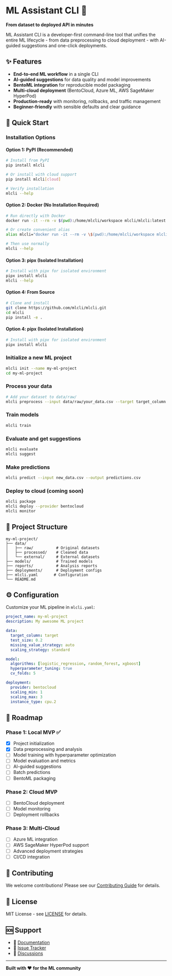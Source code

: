 # ML Assistant CLI 🚀

**From dataset to deployed API in minutes**

ML Assistant CLI is a developer-first command-line tool that unifies the entire ML lifecycle - from data preprocessing to cloud deployment - with AI-guided suggestions and one-click deployments.

## ✨ Features

- **End-to-end ML workflow** in a single CLI
- **AI-guided suggestions** for data quality and model improvements
- **BentoML integration** for reproducible model packaging
- **Multi-cloud deployment** (BentoCloud, Azure ML, AWS SageMaker HyperPod)
- **Production-ready** with monitoring, rollbacks, and traffic management
- **Beginner-friendly** with sensible defaults and clear guidance

## 🚀 Quick Start

### Installation Options

#### Option 1: PyPI (Recommended)

```bash
# Install from PyPI
pip install mlcli

# Or install with cloud support
pip install mlcli[cloud]

# Verify installation
mlcli --help
```

#### Option 2: Docker (No Installation Required)

```bash
# Run directly with Docker
docker run -it --rm -v $(pwd):/home/mlcli/workspace mlcli/mlcli:latest

# Or create convenient alias
alias mlcli="docker run -it --rm -v \$(pwd):/home/mlcli/workspace mlcli/mlcli:latest"

# Then use normally
mlcli --help
```

#### Option 3: pipx (Isolated Installation)

```bash
# Install with pipx for isolated environment
pipx install mlcli
mlcli --help
```

#### Option 4: From Source

```bash
# Clone and install
git clone https://github.com/mlcli/mlcli.git
cd mlcli
pip install -e .
```

#### Option 4: pipx (Isolated Installation)

```bash
# Install with pipx for isolated environment
pipx install mlcli
```

### Initialize a new ML project

```bash
mlcli init --name my-ml-project
cd my-ml-project
```

### Process your data

```bash
# Add your dataset to data/raw/
mlcli preprocess --input data/raw/your_data.csv --target target_column
```

### Train models

```bash
mlcli train
```

### Evaluate and get suggestions

```bash
mlcli evaluate
mlcli suggest
```

### Make predictions

```bash
mlcli predict --input new_data.csv --output predictions.csv
```

### Deploy to cloud (coming soon)

```bash
mlcli package
mlcli deploy --provider bentocloud
mlcli monitor
```

## 📁 Project Structure

```
my-ml-project/
├── data/
│   ├── raw/          # Original datasets
│   ├── processed/    # Cleaned data
│   └── external/     # External datasets
├── models/           # Trained models
├── reports/          # Analysis reports
├── deployments/      # Deployment configs
├── mlcli.yaml       # Configuration
└── README.md
```

## ⚙️ Configuration

Customize your ML pipeline in `mlcli.yaml`:

```yaml
project_name: my-ml-project
description: My awesome ML project

data:
  target_column: target
  test_size: 0.2
  missing_value_strategy: auto
  scaling_strategy: standard

model:
  algorithms: [logistic_regression, random_forest, xgboost]
  hyperparameter_tuning: true
  cv_folds: 5

deployment:
  provider: bentocloud
  scaling_min: 1
  scaling_max: 3
  instance_type: cpu.2
```

## 🎯 Roadmap

### Phase 1: Local MVP ✅

- [x] Project initialization
- [x] Data preprocessing and analysis
- [ ] Model training with hyperparameter optimization
- [ ] Model evaluation and metrics
- [ ] AI-guided suggestions
- [ ] Batch predictions
- [ ] BentoML packaging

### Phase 2: Cloud MVP

- [ ] BentoCloud deployment
- [ ] Model monitoring
- [ ] Deployment rollbacks

### Phase 3: Multi-Cloud

- [ ] Azure ML integration
- [ ] AWS SageMaker HyperPod support
- [ ] Advanced deployment strategies
- [ ] CI/CD integration

## 🤝 Contributing

We welcome contributions! Please see our [Contributing Guide](CONTRIBUTING.md) for details.

## 📄 License

MIT License - see [LICENSE](LICENSE) for details.

## 🆘 Support

- 📖 [Documentation](https://mlcli.readthedocs.io)
- 🐛 [Issue Tracker](https://github.com/mlcli/mlcli/issues)
- 💬 [Discussions](https://github.com/mlcli/mlcli/discussions)

---

**Built with ❤️ for the ML community**
